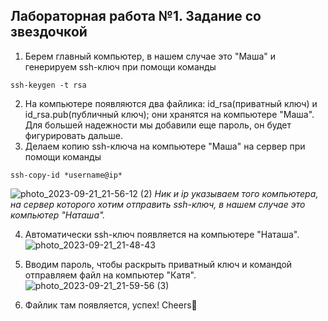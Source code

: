 ## Лабораторная работа №1. Задание со звездочкой
1. Берем главный компьютер, в нашем случае это "Маша" и генерируем ssh-ключ при помощи команды
```
ssh-keygen -t rsa
```


2. На компьютере появляются два файлика: id_rsa(приватный ключ) и id_rsa.pub(публичный ключ); они хранятся на компьютере "Маша". Для большей надежности мы добавили еще пароль, он будет фигурировать дальше.
3. Делаем копию ssh-ключа на компьютере "Маша" на сервер при помощи команды
```
ssh-copy-id *username@ip*
```
![photo_2023-09-21_21-56-12 (2)](https://github.com/12262004-m/OT-U/assets/112974851/b14c2c48-91ed-4860-8b92-eb9d8b4421f7)
*Ник и ip указываем того компьютера, на сервер которого хотим отправить ssh-ключ, в нашем случае это компьютер "Наташа".*

4. Автоматически ssh-ключ появляется на компьютере "Наташа".
![photo_2023-09-21_21-48-43](https://github.com/12262004-m/OT-U/assets/112974851/f08f464f-29f2-42ee-9413-17fec51a9b63)
5. Вводим пароль, чтобы раскрыть приватный ключ и командой отправляем файл на компьютер "Катя".
![photo_2023-09-21_21-59-56 (3)](https://github.com/12262004-m/OT-U/assets/112974851/6e8783c0-cdc5-4226-b6b9-7deeea60b975)

6. Файлик там появляется, успех! Cheers💫
